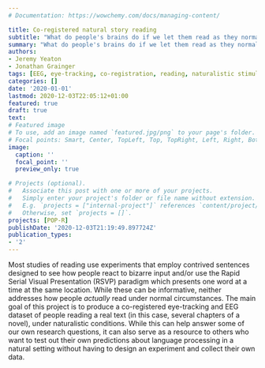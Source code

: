 ```yaml
---
# Documentation: https://wowchemy.com/docs/managing-content/

title: Co-registered natural story reading
subtitle: "What do people's brains do if we let them read as they normally would?"
summary: "What do people's brains do if we let them read as they normally would?"
authors:
- Jeremy Yeaton
- Jonathan Grainger
tags: [EEG, eye-tracking, co-registration, reading, naturalistic stimuli, psycholinguistics, language]
categories: []
date: '2020-01-01'
lastmod: 2020-12-03T22:05:12+01:00
featured: true
draft: true
text:
# Featured image
# To use, add an image named `featured.jpg/png` to your page's folder.
# Focal points: Smart, Center, TopLeft, Top, TopRight, Left, Right, BottomLeft, Bottom, BottomRight.
image:
  caption: ''
  focal_point: ''
  preview_only: true

# Projects (optional).
#   Associate this post with one or more of your projects.
#   Simply enter your project's folder or file name without extension.
#   E.g. `projects = ["internal-project"]` references `content/project/deep-learning/index.md`.
#   Otherwise, set `projects = []`.
projects: [POP-R]
publishDate: '2020-12-03T21:19:49.897724Z'
publication_types:
- '2'
---
```

Most studies of reading use experiments that employ contrived sentences designed to see how people react to bizarre input and/or use the Rapid Serial Visual Presentation (RSVP) paradigm which presents one word at a time at the same location. While these can be informative, neither addresses how people _actually_ read under normal circumstances. The main goal of this project is to produce a co-registered eye-tracking and EEG dataset of people reading a real text (in this case, several chapters of a novel), under naturalistic conditions. While this can help answer some of our own research questions, it can also serve as a resource to others who want to test out their own predictions about language processing in a natural setting without having to design an experiment and collect their own data.

